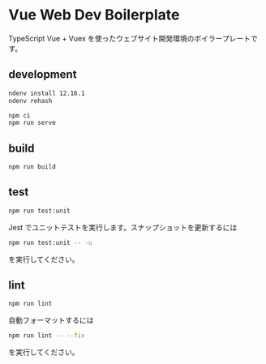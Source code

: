 # Vue Web Dev Boilerplate

TypeScript Vue + Vuex を使ったウェブサイト開発環境のボイラープレートです。

## development

```bash
ndenv install 12.16.1
ndenv rehash
```

```bash
npm ci
npm run serve
```

## build

```bash
npm run build
```

## test

```bash
npm run test:unit
```

Jest でユニットテストを実行します。スナップショットを更新するには

```bash
npm run test:unit -- -u
```

を実行してください。

## lint

```bash
npm run lint
```

自動フォーマットするには

```bash
npm run lint -- --fix
```

を実行してください。
